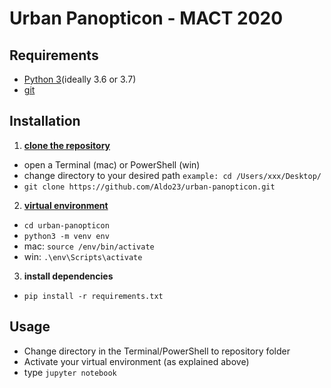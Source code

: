 # Urban Panopticon - MACT 2020

## Requirements
- [Python 3](https://www.python.org/downloads/)(ideally 3.6 or 3.7)
- [git](https://www.atlassian.com/git/tutorials/install-git)


## Installation
1. **[clone the repository](https://help.github.com/en/github/creating-cloning-and-archiving-repositories/cloning-a-repository)**
  - open a Terminal (mac) or PowerShell (win)
  - change directory to your desired path `example: cd /Users/xxx/Desktop/`
  - `git clone https://github.com/Aldo23/urban-panopticon.git`
2. **[virtual environment](https://docs.python.org/3/tutorial/venv.html)**
  - `cd urban-panopticon`
  - `python3 -m venv env`
  -  mac: `source /env/bin/activate`
  -  win: `.\env\Scripts\activate`
3. **install dependencies**
  - `pip install -r requirements.txt`

## Usage
- Change directory in the Terminal/PowerShell to repository folder
- Activate your virtual environment (as explained above)
- type `jupyter notebook`
